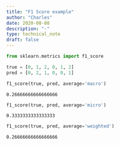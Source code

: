 ```yaml
---
title: "F1 Score example"
author: "Charles"
date: 2020-08-08
description: "-"
type: technical_note
draft: false
---
```


```python
from sklearn.metrics import f1_score
```


```python
true = [0, 1, 2, 0, 1, 2]
pred = [0, 2, 1, 0, 0, 1]
```


```python
f1_score(true, pred, average='macro')
```




    0.26666666666666666




```python
f1_score(true, pred, average='micro')
```




    0.3333333333333333




```python
f1_score(true, pred, average='weighted')
```




    0.26666666666666666




```python

```
